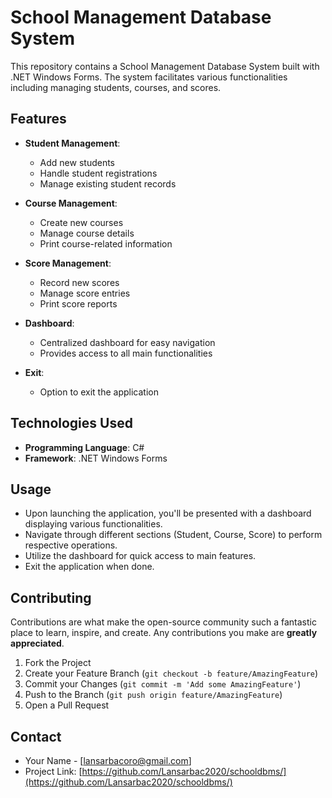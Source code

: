 
# School Management Database System

This repository contains a School Management Database System built with .NET Windows Forms. The system facilitates various functionalities including managing students, courses, and scores.

## Features

- **Student Management**:
  - Add new students
  - Handle student registrations
  - Manage existing student records

- **Course Management**:
  - Create new courses
  - Manage course details
  - Print course-related information

- **Score Management**:
  - Record new scores
  - Manage score entries
  - Print score reports

- **Dashboard**:
  - Centralized dashboard for easy navigation
  - Provides access to all main functionalities

- **Exit**:
  - Option to exit the application

## Technologies Used

- **Programming Language**: C#
- **Framework**: .NET Windows Forms

## Usage

- Upon launching the application, you'll be presented with a dashboard displaying various functionalities.
- Navigate through different sections (Student, Course, Score) to perform respective operations.
- Utilize the dashboard for quick access to main features.
- Exit the application when done.

## Contributing

Contributions are what make the open-source community such a fantastic place to learn, inspire, and create. Any contributions you make are **greatly appreciated**.
1. Fork the Project
2. Create your Feature Branch (`git checkout -b feature/AmazingFeature`)
3. Commit your Changes (`git commit -m 'Add some AmazingFeature'`)
4. Push to the Branch (`git push origin feature/AmazingFeature`)
5. Open a Pull Request

## Contact

- Your Name - [lansarbacoro@gmail.com]
- Project Link: [https://github.com/Lansarbac2020/schooldbms/](https://github.com/Lansarbac2020/schooldbms/)
